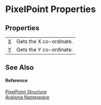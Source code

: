 # PixelPoint Properties




## Properties
<table>
<tr>
<td><a href="P_Avalonia_PixelPoint_X">X</a></td>
<td>Gets the X co-ordinate.</td>
</tr>
<tr>
<td><a href="P_Avalonia_PixelPoint_Y">Y</a></td>
<td>Gets the Y co-ordinate.</td>
</tr>
</table>

## See Also


#### Reference
<a href="T_Avalonia_PixelPoint">PixelPoint Structure</a>  
<a href="N_Avalonia">Avalonia Namespace</a>  

